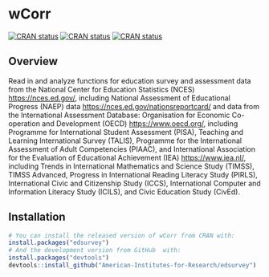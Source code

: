 
<!-- README.md is generated from README.Rmd. Please edit that file -->

# wCorr

<!-- badges: start -->

[![CRAN
status](https://www.r-pkg.org/badges/version-ago/EdSurvey)](https://www.r-pkg.org/badges/version-ago/EdSurvey)
[![CRAN
status](https://cranlogs.r-pkg.org/badges/EdSurvey)](https://cranlogs.r-pkg.org/badges/EdSurvey)
[![CRAN
status](https://cranlogs.r-pkg.org/badges/grand-total/EdSurvey)](https://cranlogs.r-pkg.org/badges/grand-total/EdSurvey)

<!-- badges: end -->

## Overview

Read in and analyze functions for education survey and assessment data
from the National Center for Education Statistics (NCES)
<https://nces.ed.gov/>, including National Assessment of Educational
Progress (NAEP) data <https://nces.ed.gov/nationsreportcard/> and data
from the International Assessment Database: Organisation for Economic
Co-operation and Development (OECD) <https://www.oecd.org/>, including
Programme for International Student Assessment (PISA), Teaching and
Learning International Survey (TALIS), Programme for the International
Assessment of Adult Competencies (PIAAC), and International Association
for the Evaluation of Educational Achievement (IEA)
<https://www.iea.nl/>, including Trends in International Mathematics and
Science Study (TIMSS), TIMSS Advanced, Progress in International Reading
Literacy Study (PIRLS), International Civic and Citizenship Study
(ICCS), International Computer and Information Literacy Study (ICILS),
and Civic Education Study (CivEd).

## Installation

``` r
# You can install the released version of wCorr from CRAN with:
install.packages("edsurvey")
# And the development version from GitHub  with:
install.packages("devtools")
devtools::install_github("American-Institutes-for-Research/edsurvey")
```
